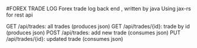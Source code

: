 #FOREX TRADE LOG
Forex trade log back end , written by java
Using jax-rs for rest api

GET /api/trades: all trades (produces json)
GET /api/trades/{id}: trade by id (produces json)
POST /api/trades: add new trade (consumes json)
PUT /api/trades/{id}: updated trade (consumes json)
